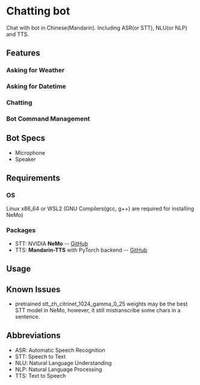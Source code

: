 
# Chatting bot

Chat with bot in Chinese(Mandarin). Including ASR(or STT), NLU(or NLP) and TTS.

## Features

### Asking for Weather

### Asking for Datetime

### Chatting

### Bot Command Management

## Bot Specs

* Microphone
* Speaker

## Requirements

### OS

Linux x86_64 or WSL2 (GNU Compilers(gcc, g++) are required for installing NeMo)

### Packages

* STT: NVIDIA **NeMo** -- [GitHub](https://github.com/NVIDIA/NeMo)
* TTS: **Mandarin-TTS** with PyTorch backend -- [GitHub](https://github.com/ranchlai/mandarin-tts)

## Usage

## Known Issues

* pretrained stt_zh_citrinet_1024_gamma_0_25 weights may be the best STT model in NeMo,
  however, it still mistranscribe some chars in a sentence.

## Abbreviations

* ASR: Automatic Speech Recognition
* STT: Speech to Text
* NLU: Natural Language Understanding
* NLP: Natural Language Processing
* TTS: Text to Speech
